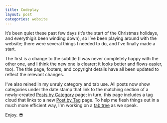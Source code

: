 ```yaml
---
title: Codeplay
layout: post
categories: website
---
```


It’s been quiet these past few days (it’s the start of the Christmas holidays, and everythig’s been winding down), so I’ve been playing around with the website; there were several things I needed to do, and I’ve finally made a start. 

The first is a change to the subtitle (I was never completely happy with the other one, and I think the new one is clearer; it looks better and flows easier, too). The title page, footers, and copyright details have all been updated to reflect the relevant changes.

I’ve also reined in my unruly category and tab use. All posts now show categories under the date stamp that link to the matching section of a newly-created [Posts by Category](https://martbetz.github.io/categories/) page; in turn, this page includes a tag cloud that links to a new [Post by Tag](https://martbetz.github.io/tags/RawTherapee/)  page. To help me flesh things out in a much more efficient way, I'm working on a [tab tree](https://github.com/martbetz/martbetz.github.io/blob/main/post-tree.md) as we speak.

Enjoy. 😎
